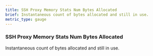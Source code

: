 ```yaml
---
title: SSH Proxy Memory Stats Num Bytes Allocated
brief: Instantaneous count of bytes allocated and still in use.
metric_type: gauge
---
```


### SSH Proxy Memory Stats Num Bytes Allocated

Instantaneous count of bytes allocated and still in use.